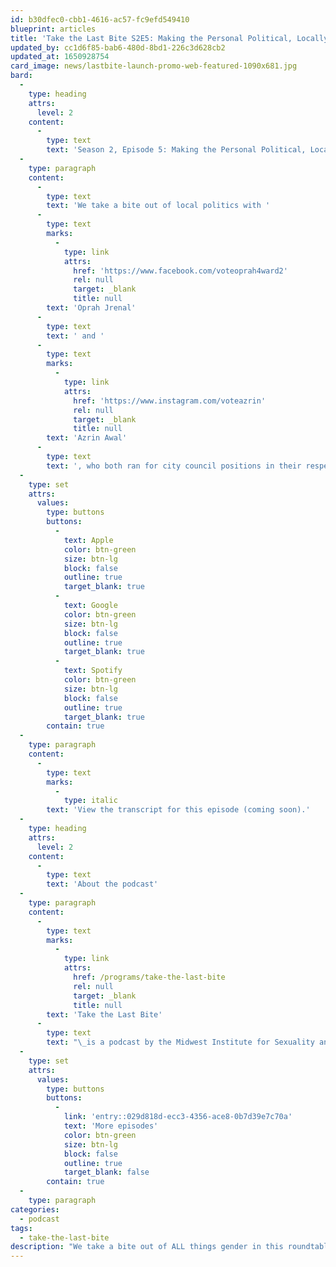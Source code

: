 ```yaml
---
id: b30dfec0-cbb1-4616-ac57-fc9efd549410
blueprint: articles
title: 'Take the Last Bite S2E5: Making the Personal Political, Locally'
updated_by: cc1d6f85-bab6-480d-8bd1-226c3d628cb2
updated_at: 1650928754
card_image: news/lastbite-launch-promo-web-featured-1090x681.jpg
bard:
  -
    type: heading
    attrs:
      level: 2
    content:
      -
        type: text
        text: 'Season 2, Episode 5: Making the Personal Political, Locally'
  -
    type: paragraph
    content:
      -
        type: text
        text: 'We take a bite out of local politics with '
      -
        type: text
        marks:
          -
            type: link
            attrs:
              href: 'https://www.facebook.com/voteoprah4ward2'
              rel: null
              target: _blank
              title: null
        text: 'Oprah Jrenal'
      -
        type: text
        text: ' and '
      -
        type: text
        marks:
          -
            type: link
            attrs:
              href: 'https://www.instagram.com/voteazrin'
              rel: null
              target: _blank
              title: null
        text: 'Azrin Awal'
      -
        type: text
        text: ', who both ran for city council positions in their respective municipalities in fall 2021. We chat about their motivations to run, how community played a huge role in their campaigns, and how the complexity of local politics plays into creating lasting change.'
  -
    type: set
    attrs:
      values:
        type: buttons
        buttons:
          -
            text: Apple
            color: btn-green
            size: btn-lg
            block: false
            outline: true
            target_blank: true
          -
            text: Google
            color: btn-green
            size: btn-lg
            block: false
            outline: true
            target_blank: true
          -
            text: Spotify
            color: btn-green
            size: btn-lg
            block: false
            outline: true
            target_blank: true
        contain: true
  -
    type: paragraph
    content:
      -
        type: text
        marks:
          -
            type: italic
        text: 'View the transcript for this episode (coming soon).'
  -
    type: heading
    attrs:
      level: 2
    content:
      -
        type: text
        text: 'About the podcast'
  -
    type: paragraph
    content:
      -
        type: text
        marks:
          -
            type: link
            attrs:
              href: /programs/take-the-last-bite
              rel: null
              target: _blank
              title: null
        text: 'Take the Last Bite'
      -
        type: text
        text: "\_is a podcast by the Midwest Institute for Sexuality and Gender Diversity. It's a direct counter to the Midwest Nice mentality— highlighting advocacy and activism by queer/trans communities in the Midwest region. Through each episode, we're aiming to unearth the often disregarded and unacknowledged contributions of queer and trans folks to social change through interviews, casual conversations and reflections on Midwest queer time, space, and place.\_"
  -
    type: set
    attrs:
      values:
        type: buttons
        buttons:
          -
            link: 'entry::029d818d-ecc3-4356-ace8-0b7d39e7c70a'
            text: 'More episodes'
            color: btn-green
            size: btn-lg
            block: false
            outline: true
            target_blank: false
        contain: true
  -
    type: paragraph
categories:
  - podcast
tags:
  - take-the-last-bite
description: "We take a bite out of ALL things gender in this roundtable discussion with four members of the Midwest Institute for Sexuality & Gender Diversity team. We share our earliest memories of questioning gender, overcoming feeling like trans imposters, and what our hopes are for upcoming generations of trans, nonbinary and intersex youth.\_"
---
```


